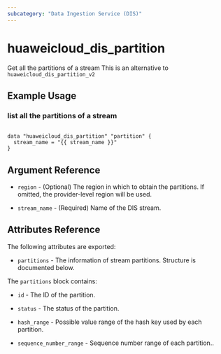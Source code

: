 ```yaml
---
subcategory: "Data Ingestion Service (DIS)"
---
```


# huaweicloud\_dis\_partition

Get all the partitions of a stream
This is an alternative to `huaweicloud_dis_partition_v2`

## Example Usage

### list all the partitions of a stream

```hcl

data "huaweicloud_dis_partition" "partition" {
  stream_name = "{{ stream_name }}"
}
```

## Argument Reference

* `region` - (Optional) The region in which to obtain the partitions. If omitted, the provider-level region will be used.

* `stream_name` - (Required) Name of the DIS stream.

## Attributes Reference

The following attributes are exported:

* `partitions` - The information of stream partitions. Structure is documented below.

The `partitions` block contains:

* `id` -  The ID of the partition.

* `status` - The status of the partition.

* `hash_range` - Possible value range of the hash key used by each partition.

* `sequence_number_range` - Sequence number range of each partition..
